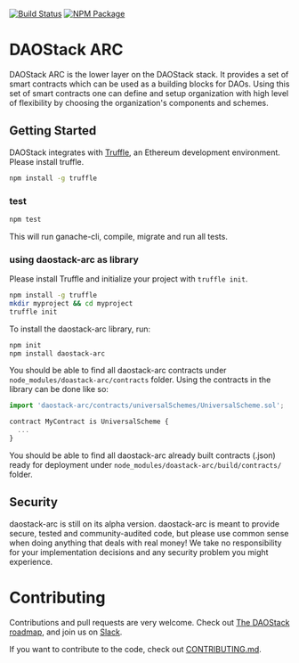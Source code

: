[![Build Status](https://travis-ci.org/daostack/daostack.svg?branch=master)](https://travis-ci.org/daostack/daostack)
[![NPM Package](https://img.shields.io/npm/v/daostack-arc.svg?style=flat-square)](https://www.npmjs.org/package/daostack-arc)


# DAOStack ARC

DAOStack ARC is the lower layer on the DAOStack stack.
It provides a set of smart contracts which can be used as a building blocks for DAOs.
Using this set of smart contracts one can define and setup organization with high level of flexibility by choosing the organization's components and schemes.

## Getting Started

DAOStack integrates with [Truffle](https://github.com/ConsenSys/truffle), an Ethereum development environment.
Please install truffle.

```sh
npm install -g truffle
```

### test
```sh
npm test
```
This will run ganache-cli, compile, migrate and run all tests.

### using daostack-arc as library

Please install Truffle and initialize your project with `truffle init`.

```sh
npm install -g truffle
mkdir myproject && cd myproject
truffle init
```
To install the daostack-arc library, run:
```sh
npm init
npm install daostack-arc
```
You should be able to find all daostack-arc contracts under `node_modules/doastack-arc/contracts` folder.
Using the contracts in the library can be done like so:

```js
import 'daostack-arc/contracts/universalSchemes/UniversalScheme.sol';

contract MyContract is UniversalScheme {
  ...
}
```

You should be able to find all daostack-arc already built contracts (<contract>.json) ready for deployment under `node_modules/doastack-arc/build/contracts/` folder.

## Security
daostack-arc is still on its alpha version.
daostack-arc is meant to provide secure, tested and community-audited code, but please use common sense when doing anything that deals with real money! We take no responsibility for your implementation decisions and any security problem you might experience.

# Contributing

Contributions and pull requests are very welcome. Check out [The DAOStack roadmap](docs/roadmap.md), and join us on [Slack](https://daostack.slack.com).

If you want to contribute to the code, check out  [CONTRIBUTING.md](CONTRIBUTING.md).
